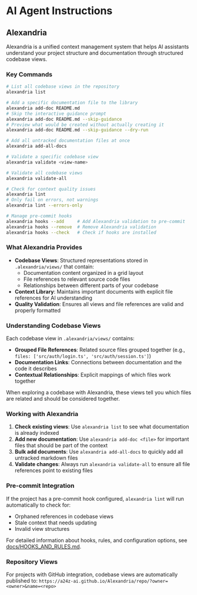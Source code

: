 # AI Agent Instructions

## Alexandria

Alexandria is a unified context management system that helps AI assistants understand your project structure and documentation through structured codebase views.

### Key Commands

```bash
# List all codebase views in the repository
alexandria list

# Add a specific documentation file to the library
alexandria add-doc README.md
# Skip the interactive guidance prompt
alexandria add-doc README.md --skip-guidance
# Preview what would be created without actually creating it
alexandria add-doc README.md --skip-guidance --dry-run

# Add all untracked documentation files at once
alexandria add-all-docs

# Validate a specific codebase view
alexandria validate <view-name>

# Validate all codebase views
alexandria validate-all

# Check for context quality issues
alexandria lint
# Only fail on errors, not warnings
alexandria lint --errors-only

# Manage pre-commit hooks
alexandria hooks --add     # Add Alexandria validation to pre-commit
alexandria hooks --remove  # Remove Alexandria validation
alexandria hooks --check   # Check if hooks are installed
```

### What Alexandria Provides

- **Codebase Views**: Structured representations stored in `.alexandria/views/` that contain:
  - Documentation content organized in a grid layout
  - File references to relevant source code files
  - Relationships between different parts of your codebase
- **Context Library**: Maintains important documents with explicit file references for AI understanding
- **Quality Validation**: Ensures all views and file references are valid and properly formatted

### Understanding Codebase Views

Each codebase view in `.alexandria/views/` contains:
- **Grouped File References**: Related source files grouped together (e.g., `files: ['src/auth/login.ts', 'src/auth/session.ts']`)
- **Documentation Links**: Connections between documentation and the code it describes
- **Contextual Relationships**: Explicit mappings of which files work together

When exploring a codebase with Alexandria, these views tell you which files are related and should be considered together.

### Working with Alexandria

1. **Check existing views**: Use `alexandria list` to see what documentation is already indexed
2. **Add new documentation**: Use `alexandria add-doc <file>` for important files that should be part of the context
3. **Bulk add documents**: Use `alexandria add-all-docs` to quickly add all untracked markdown files
4. **Validate changes**: Always run `alexandria validate-all` to ensure all file references point to existing files

### Pre-commit Integration

If the project has a pre-commit hook configured, `alexandria lint` will run automatically to check for:
- Orphaned references in codebase views
- Stale context that needs updating
- Invalid view structures

For detailed information about hooks, rules, and configuration options, see [docs/HOOKS_AND_RULES.md](../docs/HOOKS_AND_RULES.md).

### Repository Views

For projects with GitHub integration, codebase views are automatically published to:
`https://a24z-ai.github.io/Alexandria/repo/?owner=<owner>&name=<repo>`
